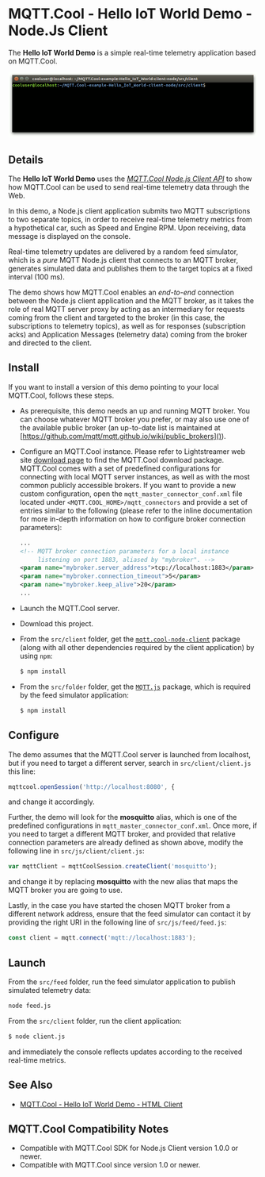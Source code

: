 # MQTT.Cool - Hello IoT World Demo - Node.Js Client

The **Hello IoT World Demo** is a simple real-time telemetry application based
on MQTT.Cool.

![screenshot](screen-large.gif)

## Details

The **Hello IoT World Demo** uses the
*[MQTT.Cool Node.js Client API](http://www.lightstreamer.com/api/mqtt.cool-nodejs-client/latest/)*
to show how MQTT.Cool can be used to send real-time telemetry data through the
Web.

In this demo, a Node.js client application submits two MQTT subscriptions to two
separate topics, in order to receive real-time telemetry metrics from a
hypothetical car, such as Speed and Engine RPM. Upon receiving, data message is
displayed on the console.

Real-time telemetry updates are delivered by a random feed simulator, which is a
*pure* MQTT Node.js client that connects to an MQTT broker, generates simulated
data and publishes them to the target topics at a fixed interval (100 ms).

The demo shows how MQTT.Cool enables an *end-to-end* connection between the
Node.js client application and the MQTT broker, as it takes the role of real
MQTT server proxy by acting as an intermediary for requests coming from the
client and targeted to the broker (in this case, the subscriptions to telemetry
topics), as well as for responses (subscription acks) and Application Messages
(telemetry data) coming from the broker and directed to the client.

## Install

If you want to install a version of this demo pointing to your local MQTT.Cool,
follows these steps.

* As prerequisite, this demo needs an up and running MQTT broker. You can choose
whatever MQTT broker you prefer, or may also use one of the available public
broker (an up-to-date list is maintained at
[https://github.com/mqtt/mqtt.github.io/wiki/public_brokers]()).
* Configure an MQTT.Cool instance. Please refer to Lightstreamer web site
[download page](http://download.lightstreamer.com/) to find the MQTT.Cool
download package. MQTT.Cool comes with a set of predefined configurations for
connecting with local MQTT server instances, as well as with the most common
publicly accessible brokers. If you want to provide a new custom configuration,
open the `mqtt_master_connector_conf.xml` file located under
`<MQTT.COOL_HOME>/mqtt_connectors` and provide a set of entries similar to the
following (please refer to the inline documentation for more in-depth
information on how to configure broker connection parameters):

  ```xml
  ...
  <!-- MQTT broker connection parameters for a local instance
       listening on port 1883, aliased by "mybroker". -->
  <param name="mybroker.server_address">tcp://localhost:1883</param>
  <param name="mybroker.connection_timeout">5</param>
  <param name="mybroker.keep_alive">20</param>
  ...
  ```

* Launch the MQTT.Cool server.
* Download this project.
* From the `src/client` folder, get the [`mqtt.cool-node-client`](https://www.npmjs.com/package/mqtt.cool-node-client)
package (along with all other dependencies required by the client application)
by using `npm`:

  ```sh
  $ npm install
  ```

* From the `src/folder` folder, get the [`MQTT.js`](https://github.com/mqttjs/MQTT.js)
package, which is required by the feed simulator application:

  ```sh
  $ npm install
  ```


## Configure

The demo assumes that the MQTT.Cool server is launched from localhost, but if
you need to target a different server, search in `src/client/client.js`
this line:

```js
mqttcool.openSession('http://localhost:8080', {
```

and change it accordingly.

Further, the demo will look for the **mosquitto** alias, which is one of the
predefined configurations in `mqtt_master_connector_conf.xml`. Once more, if you
need to target a different MQTT broker, and provided that relative connection
parameters are already defined as shown above, modify the following line in
`src/js/client/client.js`:

```js
var mqttClient = mqttCoolSession.createClient('mosquitto');
```

and change it by replacing **mosquitto** with the new alias that maps the MQTT
broker you are going to use.

Lastly, in the case you have started the chosen MQTT broker from a different
network address, ensure that the feed simulator can contact it by providing the
right URI in the following line of `src/js/feed/feed.js`:

```js
const client = mqtt.connect('mqtt://localhost:1883');
```

## Launch

From the `src/feed` folder, run the feed simulator application to publish
simulated telemetry data:

```sh
node feed.js
```

From the `src/client` folder, run the client application:

```sh
$ node client.js
```

and immediately the console reflects updates according to the received
real-time metrics.

## See Also

<!-- START RELATED_ENTRIES -->

* [MQTT.Cool - Hello IoT World Demo - HTML Client](https://github.com/MQTTCool/MQTT.Cool-example-Hello_IoT_World-client-javascript)

## MQTT.Cool Compatibility Notes

* Compatible with MQTT.Cool SDK for Node.js Client version 1.0.0 or newer.
* Compatible with MQTT.Cool since version 1.0 or newer.

